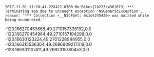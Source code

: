 	2017-11-01 11:28:41.228422-0700 Mo'Bikes[16223:4361679] *** Terminating app due to uncaught exception 'NSGenericException', reason: '*** Collection <__NSCFSet: 0x1d4245430> was mutated while being enumerated.'

<coordinates>
-123.166270453668,49.2710157338192,0.0 -123.166270454964,49.2710157104298,0.0 -123.16630123224,49.2701228944955,0.0 -123.166315536304,49.2696909217319,0.0 -123.166331107411,49.2692315180453,0.0
</coordinates>